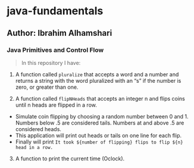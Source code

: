 # java-fundamentals

## Author: Ibrahim Alhamshari

### Java Primitives and Control Flow

> In this repository I have:
1. A function called `pluralize` that accepts a word and a number and returns a string with the word pluralized with an “s” if the number is zero, or greater than one.

2. A function called `flipNHeads` that accepts an integer n and flips coins until n heads are flipped in a row.
- Simulate coin flipping by choosing a random number between 0 and 1. Numbers below .5 are considered tails. Numbers at and above .5 are considered heads.
- This application will print out heads or tails on one line for each flip.
- Finally will print `It took ${number of flipping} flips to flip ${n} head in a row.`

3. A function to print the current time (Oclock).